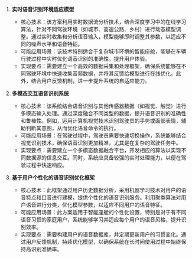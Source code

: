 1. **实时语音识别环境适应模型**
   - 核心技术：该方案利用实时数据流分析技术，结合深度学习中的在线学习算法，针对不同驾驶环境（如城市、高速公路、乡村）进行动态模型调整。通过实时收集和分析语音输入，模型能够即时调整其参数，以适应不同的噪声水平和语音特征。
   - 可能应用场景：该技术特别适合于复杂城市环境的智能座舱，能够在车辆行驶过程中实时优化语音识别的准确性，提升用户体验。
   - 实现要点：需要建立一个高效的数据采集和处理框架，确保系统能够在不同驾驶环境中快速收集音频数据，并将其反馈给模型进行在线优化。此外，结合用户反馈机制，进一步提升系统的自适应能力。

2. **多模态交互语音识别系统**
   - 核心技术：该系统结合语音识别与其他传感器数据（如视觉、触觉）进行多模态输入处理。通过深度融合不同类型的数据，提升语音识别的准确性和鲁棒性。例如，运用计算机视觉技术识别驾驶员的手势或面部表情，辅助判断其意图，从而优化语音命令的执行。
   - 可能应用场景：在驾驶过程中，驾驶员需要快速切换操作，系统能够结合视觉识别技术，确保语音识别更加精准，尤其是在复杂的驾驶任务中。
   - 实现要点：需要建立一个多模态数据融合平台，开发相应的算法以实现不同数据源的信息交互。同时，系统应具备较强的实时处理能力，以便在驾驶过程中快速响应。

3. **基于用户个性化的语音识别优化框架**
   - 核心技术：此框架通过用户历史数据分析，采用机器学习技术对用户的语音特点和口音进行建模，提供个性化的语音识别服务。利用聚类算法对用户语音进行分类，优化模型参数，以适应不同用户的语音特征。
   - 可能应用场景：此方案适用于智能座舱的个性化设置，特别是对于有不同语音习惯的家庭用户，系统能够学习并适应每个用户的语音风格，提升识别效率。
   - 实现要点：需要构建用户的语音数据库，并定期更新用户的习惯变化。通过用户反馈机制，持续优化模型，以确保系统在长时间使用过程中始终保持高识别准确率。